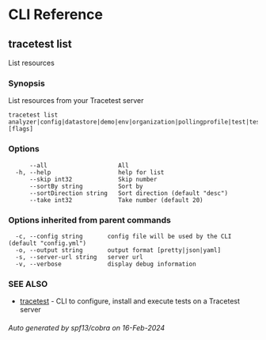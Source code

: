 # CLI Reference
## tracetest list

List resources

### Synopsis

List resources from your Tracetest server

```
tracetest list analyzer|config|datastore|demo|env|organization|pollingprofile|test|testrunner|testsuite|variableset [flags]
```

### Options

```
      --all                    All
  -h, --help                   help for list
      --skip int32             Skip number
      --sortBy string          Sort by
      --sortDirection string   Sort direction (default "desc")
      --take int32             Take number (default 20)
```

### Options inherited from parent commands

```
  -c, --config string       config file will be used by the CLI (default "config.yml")
  -o, --output string       output format [pretty|json|yaml]
  -s, --server-url string   server url
  -v, --verbose             display debug information
```

### SEE ALSO

* [tracetest](tracetest.md)	 - CLI to configure, install and execute tests on a Tracetest server

###### Auto generated by spf13/cobra on 16-Feb-2024
